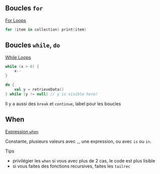 
## Boucles `for`

[For Loops](https://kotlinlang.org/docs/reference/control-flow.html#for-loops) 

```kotlin
for (item in collection) print(item)
```

## Boucles `while`, `do`

[While Loops](https://kotlinlang.org/docs/reference/control-flow.html#while-loops)

```kotlin
while (x > 0) {
    x--
}

do {
    val y = retrieveData()
} while (y != null) // y is visible here!

```

Il y a aussi des `break` et `continue`, label pour les boucles

## When

[Expression `when`](https://kotlinlang.org/docs/reference/control-flow.html#when-expression)

Constante, plusieurs valeurs avec `,`, une expression, ou avec `is` ou `in`.


Tips

- privilégier les `when` si vous avec plus de 2 cas, le code est plus lisible
- si vous faites des fonctions recursives, faites les `tailrec`